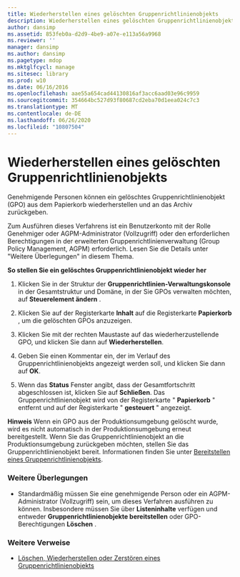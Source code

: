 ```yaml
---
title: Wiederherstellen eines gelöschten Gruppenrichtlinienobjekts
description: Wiederherstellen eines gelöschten Gruppenrichtlinienobjekts
author: dansimp
ms.assetid: 853feb0a-d2d9-4be9-a07e-e113a56a9968
ms.reviewer: ''
manager: dansimp
ms.author: dansimp
ms.pagetype: mdop
ms.mktglfcycl: manage
ms.sitesec: library
ms.prod: w10
ms.date: 06/16/2016
ms.openlocfilehash: aae55a654cad44130816af3acc6aad03e96c9959
ms.sourcegitcommit: 354664bc527d93f80687cd2eba70d1eea024c7c3
ms.translationtype: MT
ms.contentlocale: de-DE
ms.lasthandoff: 06/26/2020
ms.locfileid: "10807504"
---
```

# Wiederherstellen eines gelöschten Gruppenrichtlinienobjekts


Genehmigende Personen können ein gelöschtes Gruppenrichtlinienobjekt (GPO) aus dem Papierkorb wiederherstellen und an das Archiv zurückgeben.

Zum Ausführen dieses Verfahrens ist ein Benutzerkonto mit der Rolle Genehmiger oder AGPM-Administrator (Vollzugriff) oder den erforderlichen Berechtigungen in der erweiterten Gruppenrichtlinienverwaltung (Group Policy Management, AGPM) erforderlich. Lesen Sie die Details unter "Weitere Überlegungen" in diesem Thema.

**So stellen Sie ein gelöschtes Gruppenrichtlinienobjekt wieder her**

1.  Klicken Sie in der Struktur der **Gruppenrichtlinien-Verwaltungskonsole** in der Gesamtstruktur und Domäne, in der Sie GPOs verwalten möchten, auf **Steuerelement ändern** .

2.  Klicken Sie auf der Registerkarte **Inhalt** auf die Registerkarte **Papierkorb** , um die gelöschten GPOs anzuzeigen.

3.  Klicken Sie mit der rechten Maustaste auf das wiederherzustellende GPO, und klicken Sie dann auf **Wiederherstellen**.

4.  Geben Sie einen Kommentar ein, der im Verlauf des Gruppenrichtlinienobjekts angezeigt werden soll, und klicken Sie dann auf **OK**.

5.  Wenn das **Status** Fenster angibt, dass der Gesamtfortschritt abgeschlossen ist, klicken Sie auf **Schließen**. Das Gruppenrichtlinienobjekt wird von der Registerkarte " **Papierkorb** " entfernt und auf der Registerkarte " **gesteuert** " angezeigt.

**Hinweis**  Wenn ein GPO aus der Produktionsumgebung gelöscht wurde, wird es nicht automatisch in der Produktionsumgebung erneut bereitgestellt. Wenn Sie das Gruppenrichtlinienobjekt an die Produktionsumgebung zurückgeben möchten, stellen Sie das Gruppenrichtlinienobjekt bereit. Informationen finden Sie unter [Bereitstellen eines Gruppenrichtlinienobjekts](deploy-a-gpo-agpm30ops.md).

 

### Weitere Überlegungen

-   Standardmäßig müssen Sie eine genehmigende Person oder ein AGPM-Administrator (Vollzugriff) sein, um dieses Verfahren ausführen zu können. Insbesondere müssen Sie über **Listeninhalte** verfügen und entweder **Gruppenrichtlinienobjekte bereitstellen** oder GPO-Berechtigungen **Löschen** .

### Weitere Verweise

-   [Löschen, Wiederherstellen oder Zerstören eines Gruppenrichtlinienobjekts](deleting-restoring-or-destroying-a-gpo-agpm30ops.md)

 

 





